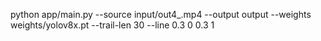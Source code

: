 python app/main.py --source input/out4_.mp4 --output output --weights weights/yolov8x.pt --trail-len 30 --line 0.3 0 0.3 1